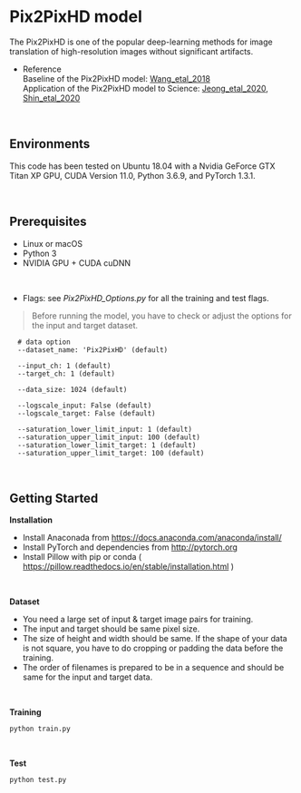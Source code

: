 Pix2PixHD model
===============
The Pix2PixHD is one of the popular deep-learning methods for image translation of high-resolution images without significant artifacts.

* Reference <br/>
    Baseline of the Pix2PixHD model: [Wang_etal_2018](https://arxiv.org/abs/1711.11585) <br/>
    Application of the Pix2PixHD model to Science: [Jeong_etal_2020](https://iopscience.iop.org/article/10.3847/2041-8213/abc255), [Shin_etal_2020](https://iopscience.iop.org/article/10.3847/2041-8213/ab9085)  <br/>

<br/>

Environments
------------
This code has been tested on Ubuntu 18.04 with a Nvidia GeForce GTX Titan XP GPU, CUDA Version 11.0, Python 3.6.9, and PyTorch 1.3.1.

<br/>

Prerequisites
------------
* Linux or macOS
* Python 3
* NVIDIA GPU + CUDA cuDNN

<br/>

* Flags: see *Pix2PixHD_Options.py* for all the training and test flags.     
>    Before running the model, you have to check or adjust the options for the input and target dataset.
     
      # data option
      --dataset_name: 'Pix2PixHD' (default)
      
      --input_ch: 1 (default)
      --target_ch: 1 (default)
      
      --data_size: 1024 (default)
      
      --logscale_input: False (default)
      --logscale_target: False (default)
      
      --saturation_lower_limit_input: 1 (default)
      --saturation_upper_limit_input: 100 (default)
      --saturation_lower_limit_target: 1 (default)
      --saturation_upper_limit_target: 100 (default)
      

<br/>

Getting Started
------------

**Installation**    
* Install Anaconada from https://docs.anaconda.com/anaconda/install/
* Install PyTorch and dependencies from http://pytorch.org
* Install Pillow with pip or conda ( https://pillow.readthedocs.io/en/stable/installation.html )

<br/>

**Dataset**       
* You need a large set of input & target image pairs for training.
* The input and target should be same pixel size.
* The size of height and width should be same. If the shape of your data is not square, you have to do cropping or padding the data before the training.
* The order of filenames is prepared to be in a sequence and should be same for the input and target data.

<br/>

**Training**    

    python train.py


<br/>

**Test**     
    
    python test.py
